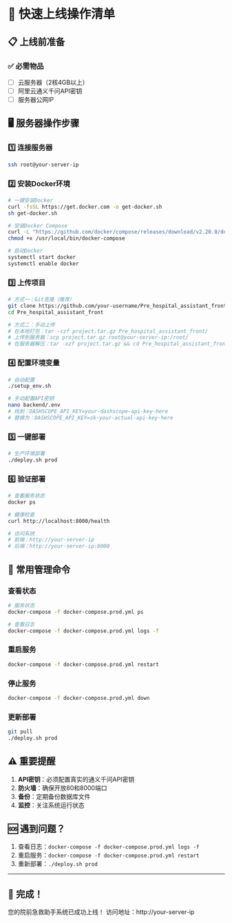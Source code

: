 # 🚀 快速上线操作清单

## 📋 上线前准备

### ✅ 必需物品

- [ ] 云服务器（2核4GB以上）
- [ ] 阿里云通义千问API密钥
- [ ] 服务器公网IP

## 🖥️ 服务器操作步骤

### 1️⃣ 连接服务器

```bash
ssh root@your-server-ip
```

### 2️⃣ 安装Docker环境

```bash
# 一键安装Docker
curl -fsSL https://get.docker.com -o get-docker.sh
sh get-docker.sh

# 安装Docker Compose
curl -L "https://github.com/docker/compose/releases/download/v2.20.0/docker-compose-$(uname -s)-$(uname -m)" -o /usr/local/bin/docker-compose
chmod +x /usr/local/bin/docker-compose

# 启动Docker
systemctl start docker
systemctl enable docker
```

### 3️⃣ 上传项目

```bash
# 方式一：Git克隆（推荐）
git clone https://github.com/your-username/Pre_hospital_assistant_front.git
cd Pre_hospital_assistant_front

# 方式二：手动上传
# 在本地打包：tar -czf project.tar.gz Pre_hospital_assistant_front/
# 上传到服务器：scp project.tar.gz root@your-server-ip:/root/
# 在服务器解压：tar -xzf project.tar.gz && cd Pre_hospital_assistant_front
```

### 4️⃣ 配置环境变量

```bash
# 自动配置
./setup_env.sh

# 手动配置API密钥
nano backend/.env
# 找到：DASHSCOPE_API_KEY=your-dashscope-api-key-here
# 替换为：DASHSCOPE_API_KEY=sk-your-actual-api-key-here
```

### 5️⃣ 一键部署

```bash
# 生产环境部署
./deploy.sh prod
```

### 6️⃣ 验证部署

```bash
# 查看服务状态
docker ps

# 健康检查
curl http://localhost:8000/health

# 访问系统
# 前端：http://your-server-ip
# 后端：http://your-server-ip:8000
```

## 🔧 常用管理命令

### 查看状态

```bash
# 服务状态
docker-compose -f docker-compose.prod.yml ps

# 查看日志
docker-compose -f docker-compose.prod.yml logs -f
```

### 重启服务

```bash
docker-compose -f docker-compose.prod.yml restart
```

### 停止服务

```bash
docker-compose -f docker-compose.prod.yml down
```

### 更新部署

```bash
git pull
./deploy.sh prod
```

## ⚠️ 重要提醒

1. **API密钥**：必须配置真实的通义千问API密钥
2. **防火墙**：确保开放80和8000端口
3. **备份**：定期备份数据库文件
4. **监控**：关注系统运行状态

## 🆘 遇到问题？

1. 查看日志：`docker-compose -f docker-compose.prod.yml logs -f`
2. 重启服务：`docker-compose -f docker-compose.prod.yml restart`
3. 重新部署：`./deploy.sh prod`

---

## 🎉 完成！

您的院前急救助手系统已成功上线！
访问地址：http://your-server-ip
